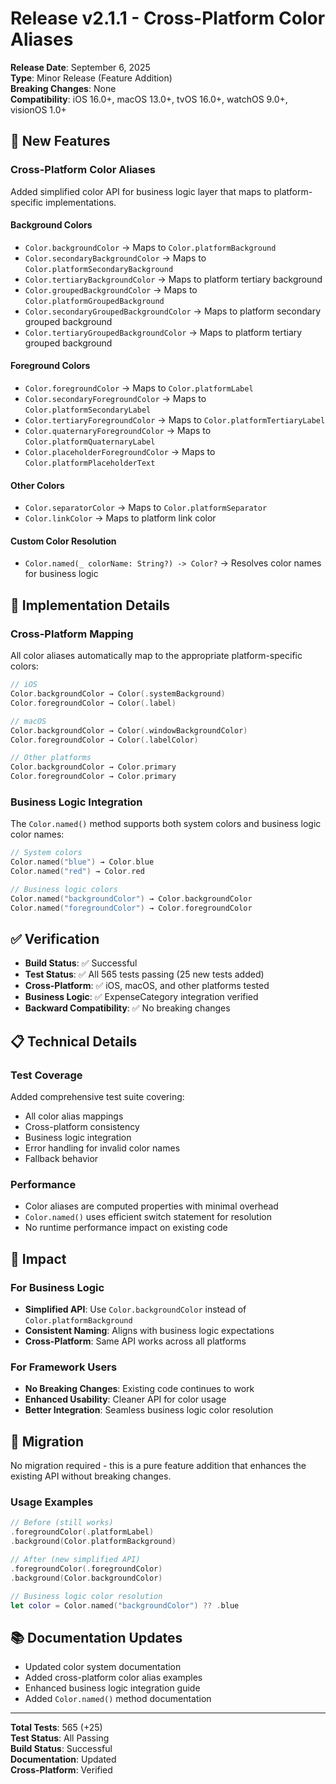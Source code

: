 # Release v2.1.1 - Cross-Platform Color Aliases

**Release Date**: September 6, 2025  
**Type**: Minor Release (Feature Addition)  
**Breaking Changes**: None  
**Compatibility**: iOS 16.0+, macOS 13.0+, tvOS 16.0+, watchOS 9.0+, visionOS 1.0+

## 🎨 New Features

### Cross-Platform Color Aliases
Added simplified color API for business logic layer that maps to platform-specific implementations.

#### Background Colors
- `Color.backgroundColor` → Maps to `Color.platformBackground`
- `Color.secondaryBackgroundColor` → Maps to `Color.platformSecondaryBackground`
- `Color.tertiaryBackgroundColor` → Maps to platform tertiary background
- `Color.groupedBackgroundColor` → Maps to `Color.platformGroupedBackground`
- `Color.secondaryGroupedBackgroundColor` → Maps to platform secondary grouped background
- `Color.tertiaryGroupedBackgroundColor` → Maps to platform tertiary grouped background

#### Foreground Colors
- `Color.foregroundColor` → Maps to `Color.platformLabel`
- `Color.secondaryForegroundColor` → Maps to `Color.platformSecondaryLabel`
- `Color.tertiaryForegroundColor` → Maps to `Color.platformTertiaryLabel`
- `Color.quaternaryForegroundColor` → Maps to `Color.platformQuaternaryLabel`
- `Color.placeholderForegroundColor` → Maps to `Color.platformPlaceholderText`

#### Other Colors
- `Color.separatorColor` → Maps to `Color.platformSeparator`
- `Color.linkColor` → Maps to platform link color

#### Custom Color Resolution
- `Color.named(_ colorName: String?) -> Color?` → Resolves color names for business logic

## 🔧 Implementation Details

### Cross-Platform Mapping
All color aliases automatically map to the appropriate platform-specific colors:

```swift
// iOS
Color.backgroundColor → Color(.systemBackground)
Color.foregroundColor → Color(.label)

// macOS  
Color.backgroundColor → Color(.windowBackgroundColor)
Color.foregroundColor → Color(.labelColor)

// Other platforms
Color.backgroundColor → Color.primary
Color.foregroundColor → Color.primary
```

### Business Logic Integration
The `Color.named()` method supports both system colors and business logic color names:

```swift
// System colors
Color.named("blue") → Color.blue
Color.named("red") → Color.red

// Business logic colors
Color.named("backgroundColor") → Color.backgroundColor
Color.named("foregroundColor") → Color.foregroundColor
```

## ✅ Verification

- **Build Status**: ✅ Successful
- **Test Status**: ✅ All 565 tests passing (25 new tests added)
- **Cross-Platform**: ✅ iOS, macOS, and other platforms tested
- **Business Logic**: ✅ ExpenseCategory integration verified
- **Backward Compatibility**: ✅ No breaking changes

## 📋 Technical Details

### Test Coverage
Added comprehensive test suite covering:
- All color alias mappings
- Cross-platform consistency
- Business logic integration
- Error handling for invalid color names
- Fallback behavior

### Performance
- Color aliases are computed properties with minimal overhead
- `Color.named()` uses efficient switch statement for resolution
- No runtime performance impact on existing code

## 🎯 Impact

### For Business Logic
- **Simplified API**: Use `Color.backgroundColor` instead of `Color.platformBackground`
- **Consistent Naming**: Aligns with business logic expectations
- **Cross-Platform**: Same API works across all platforms

### For Framework Users
- **No Breaking Changes**: Existing code continues to work
- **Enhanced Usability**: Cleaner API for color usage
- **Better Integration**: Seamless business logic color resolution

## 🔄 Migration

No migration required - this is a pure feature addition that enhances the existing API without breaking changes.

### Usage Examples

```swift
// Before (still works)
.foregroundColor(.platformLabel)
.background(Color.platformBackground)

// After (new simplified API)
.foregroundColor(.foregroundColor)
.background(Color.backgroundColor)

// Business logic color resolution
let color = Color.named("backgroundColor") ?? .blue
```

## 📚 Documentation Updates

- Updated color system documentation
- Added cross-platform color alias examples
- Enhanced business logic integration guide
- Added `Color.named()` method documentation

---

**Total Tests**: 565 (+25)  
**Test Status**: All Passing  
**Build Status**: Successful  
**Documentation**: Updated  
**Cross-Platform**: Verified
